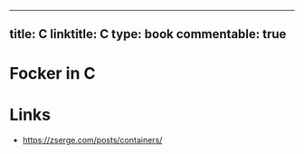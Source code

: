 
---
title: C
linktitle: C
type: book
commentable: true
---

# Focker in C

# Links

- https://zserge.com/posts/containers/

    